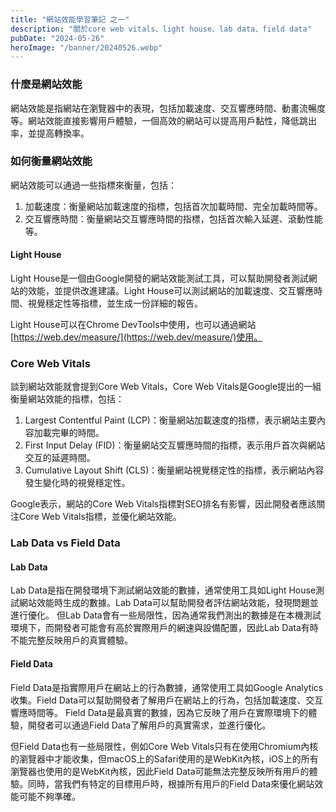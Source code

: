 ```yaml
---
title: "網站效能學習筆記 之一"
description: "關於core web vitals、light house、lab data、field data"
pubDate: "2024-05-26"
heroImage: "/banner/20240526.webp"
---
```


### 什麼是網站效能

網站效能是指網站在瀏覽器中的表現，包括加載速度、交互響應時間、動畫流暢度等。網站效能直接影響用戶體驗，一個高效的網站可以提高用戶黏性，降低跳出率，並提高轉換率。

### 如何衡量網站效能

網站效能可以通過一些指標來衡量，包括：
1. 加載速度：衡量網站加載速度的指標，包括首次加載時間、完全加載時間等。
2. 交互響應時間：衡量網站交互響應時間的指標，包括首次輸入延遲、滾動性能等。

#### Light House

Light House是一個由Google開發的網站效能測試工具，可以幫助開發者測試網站的效能，並提供改進建議。Light House可以測試網站的加載速度、交互響應時間、視覺穩定性等指標，並生成一份詳細的報告。

Light House可以在Chrome DevTools中使用，也可以通過網站[https://web.dev/measure/](https://web.dev/measure/)使用。

### Core Web Vitals

談到網站效能就會提到Core Web Vitals，Core Web Vitals是Google提出的一組衡量網站效能的指標，包括：
1. Largest Contentful Paint (LCP)：衡量網站加載速度的指標，表示網站主要內容加載完畢的時間。
2. First Input Delay (FID)：衡量網站交互響應時間的指標，表示用戶首次與網站交互的延遲時間。
3. Cumulative Layout Shift (CLS)：衡量網站視覺穩定性的指標，表示網站內容發生變化時的視覺穩定性。

Google表示，網站的Core Web Vitals指標對SEO排名有影響，因此開發者應該關注Core Web Vitals指標，並優化網站效能。

### Lab Data vs Field Data

#### Lab Data
Lab Data是指在開發環境下測試網站效能的數據，通常使用工具如Light House測試網站效能時生成的數據。Lab Data可以幫助開發者評估網站效能，發現問題並進行優化。
但Lab Data會有一些局限性，因為通常我們測出的數據是在本機測試環境下，而開發者可能會有高於實際用戶的網速與設備配置，因此Lab Data有時不能完整反映用戶的真實體驗。

#### Field Data
Field Data是指實際用戶在網站上的行為數據，通常使用工具如Google Analytics收集。Field Data可以幫助開發者了解用戶在網站上的行為，包括加載速度、交互響應時間等。
Field Data是最真實的數據，因為它反映了用戶在實際環境下的體驗，開發者可以通過Field Data了解用戶的真實需求，並進行優化。

但Field Data也有一些局限性，例如Core Web Vitals只有在使用Chromium內核的瀏覽器中才能收集，但macOS上的Safari使用的是WebKit內核，iOS上的所有瀏覽器也使用的是WebKit內核，因此Field Data可能無法完整反映所有用戶的體驗。同時，當我們有特定的目標用戶時，根據所有用戶的Field Data來優化網站效能可能不夠準確。
